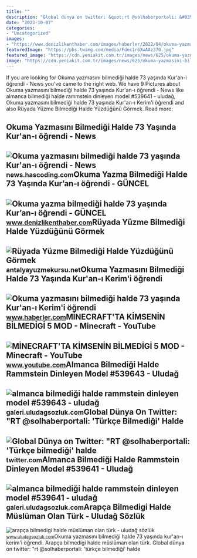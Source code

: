 ```yaml
---
title: ""
description: "Global dünya on twitter: &quot;rt @solhaberportali: &#039;türkçe bilmediği&#039; halde"
date: "2023-10-07"
categories:
- "Uncategorized"
images:
- "https://www.denizlikenthaber.com/images/haberler/2022/04/okuma-yazma-bilmedigi-halde-73-yasinda-kur-an-i-ogrendi.jpg"
featuredImage: "https://pbs.twimg.com/media/Fdec1r6XwAAz370.jpg"
featured_image: "https://cdn.yeniakit.com.tr/images/news/625/okuma-yazmasini-bilmedigi-halde-73-yasinda-kuran-i-ogrendi-h1651048191-1248df.jpg"
image: "https://cdn.yeniakit.com.tr/images/news/625/okuma-yazmasini-bilmedigi-halde-73-yasinda-kuran-i-ogrendi-h1651048191-1248df.jpg"
---
```


If you are looking for Okuma yazmasını bilmediği halde 73 yaşında Kur'an-ı öğrendi - News you've came to the right web. We have 9 Pictures about Okuma yazmasını bilmediği halde 73 yaşında Kur'an-ı öğrendi - News like almanca bilmediği halde rammstein dinleyen model #539641 - uludağ, Okuma yazmasını bilmediği halde 73 yaşında Kur'an-ı Kerim'i öğrendi and also Rüyada Yüzme Bilmediği Halde Yüzdüğünü Görmek. Read more:

Okuma Yazmasını Bilmediği Halde 73 Yaşında Kur'an-ı öğrendi - News
------------------------------------------------------------------

 ![Okuma yazmasını bilmediği halde 73 yaşında Kur'an-ı öğrendi - News](https://cdn.yeniakit.com.tr/images/news/625/okuma-yazmasini-bilmedigi-halde-73-yasinda-kuran-i-ogrendi-h1651048191-1248df.jpg) <small>news.hascoding.com</small>Okuma Yazma Bilmediği Halde 73 Yaşında Kur’an-ı öğrendi - GÜNCEL
----------------------------------------------------------------

 ![Okuma yazma bilmediği halde 73 yaşında Kur’an-ı öğrendi - GÜNCEL](https://www.denizlikenthaber.com/images/haberler/2022/04/okuma-yazma-bilmedigi-halde-73-yasinda-kur-an-i-ogrendi.jpg) <small>www.denizlikenthaber.com</small>Rüyada Yüzme Bilmediği Halde Yüzdüğünü Görmek
---------------------------------------------

 ![Rüyada Yüzme Bilmediği Halde Yüzdüğünü Görmek](https://antalyayuzmekursu.net/wp-content/uploads/2023/05/Ruyada-Yuzme-Bilmedigi-Halde-Yuzdugunu-Gormek.png) <small>antalyayuzmekursu.net</small>Okuma Yazmasını Bilmediği Halde 73 Yaşında Kur'an-ı Kerim'i öğrendi
-------------------------------------------------------------------

 ![Okuma yazmasını bilmediği halde 73 yaşında Kur'an-ı Kerim'i öğrendi](https://i.hbrcdn.com/haber/2022/04/27/okuma-yazmasini-bilmedigi-halde-73-yasinda-ku-14903971_amp.jpg) <small>www.haberler.com</small>MİNECRAFT'TA KİMSENİN BİLMEDİGİ 5 MOD - Minecraft - YouTube
-----------------------------------------------------------

 ![MİNECRAFT'TA KİMSENİN BİLMEDİGİ 5 MOD - Minecraft - YouTube](https://i.ytimg.com/vi/y4flEq8XsHM/maxresdefault.jpg) <small>www.youtube.com</small>Almanca Bilmediği Halde Rammstein Dinleyen Model #539643 - Uludağ
-----------------------------------------------------------------

 ![almanca bilmediği halde rammstein dinleyen model #539643 - uludağ](https://galeri8.uludagsozluk.com/462/almanca-bilmedigi-halde-rammstein-dinleyen-model_539643.jpg) <small>galeri.uludagsozluk.com</small>Global Dünya On Twitter: "RT @solhaberportali: 'Türkçe Bilmediği' Halde
-----------------------------------------------------------------------

 ![Global Dünya on Twitter: "RT @solhaberportali: 'Türkçe bilmediği' halde](https://pbs.twimg.com/media/Fdec1r6XwAAz370.jpg) <small>twitter.com</small>Almanca Bilmediği Halde Rammstein Dinleyen Model #539641 - Uludağ
-----------------------------------------------------------------

 ![almanca bilmediği halde rammstein dinleyen model #539641 - uludağ](https://galeri8.uludagsozluk.com/458/almanca-bilmedigi-halde-rammstein-dinleyen-model_539641.jpg) <small>galeri.uludagsozluk.com</small>Arapça Bilmedigi Halde Müslüman Olan Türk - Uludağ Sözlük
---------------------------------------------------------

 ![arapça bilmedigi halde müslüman olan türk - uludağ sözlük](https://galeri7.uludagsozluk.com/248/arapca-bilmedigi-halde-musluman-olan-turk_432856.jpg) <small>www.uludagsozluk.com</small>Okuma yazmasını bilmediği halde 73 yaşında kur'an-ı kerim'i öğrendi. Arapça bilmedigi halde müslüman olan türk. Global dünya on twitter: "rt @solhaberportali: 'türkçe bilmediği' halde
